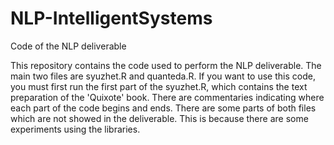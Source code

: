 # NLP-IntelligentSystems
Code of the NLP deliverable


This repository contains the code used to perform the NLP deliverable. The
main two files are syuzhet.R and quanteda.R. If you want to use this code,
you must first run the first part of the syuzhet.R, which contains the text
preparation of the 'Quixote' book. There are commentaries indicating where each
part of the code begins and ends. There are some parts of both files which are
not showed in the deliverable. This is because there are some experiments using the
libraries.
